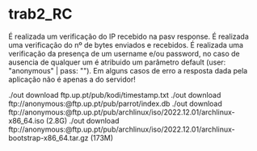 # trab2_RC

É realizada um verificação do IP recebido na pasv response.
É realizada uma verificação do nº de bytes enviados e recebidos.
É realizada uma verificação da presença de um username e/ou password, no caso de ausencia de qualquer um é atribuido um parâmetro default (user: "anonymous"  | pass: "").
Em alguns casos de erro a resposta dada pela aplicação não é apenas a do servidor!

./out download ftp.up.pt/pub/kodi/timestamp.txt
./out download ftp://anonymous:@ftp.up.pt/pub/parrot/index.db
./out download ftp://anonymous:@ftp.up.pt/pub/archlinux/iso/2022.12.01/archlinux-x86_64.iso  (2.8G)
./out download ftp://anonymous:@ftp.up.pt/pub/archlinux/iso/2022.12.01/archlinux-bootstrap-x86_64.tar.gz  (173M)
